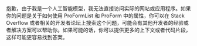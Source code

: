 抱歉，由于我是一个人工智能模型，我无法直接访问实际的网站或应用程序。如果你的问题是关于如何使用 ProFormList 和 ProForm 中的属性，你可以在 Stack Overflow 或者相关的开发者论坛上搜索这个问题，可能会有其他开发者的经验或者解决方案可以帮助你。如果可能的话，你可以提供更多的上下文或者代码片段，这样可能更容易找到答案。
